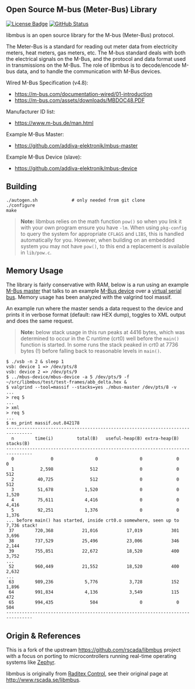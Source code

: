 Open Source M-bus (Meter-Bus) Library
-------------------------------------
[![License Badge][]][License] [![GitHub Status][]][GitHub]

libmbus is an open source library for the M-bus (Meter-Bus) protocol.

The Meter-Bus is a standard for reading out meter data from electricity
meters, heat meters, gas meters, etc.  The M-bus standard deals with
both the electrical signals on the M-Bus, and the protocol and data
format used in transmissions on the M-Bus.  The role of libmbus is to
decode/encode M-bus data, and to handle the communication with M-Bus
devices.

Wired M-Bus Specification (v4.8):

 - <https://m-bus.com/documentation-wired/01-introduction>
 - <https://m-bus.com/assets/downloads/MBDOC48.PDF>

Manufacturer ID list:

 - <https://www.m-bus.de/man.html>

Example M-Bus Master:

 - <https://github.com/addiva-elektronik/mbus-master>

Example M-Bus Device (slave):

 - <https://github.com/addiva-elektronik/mbus-device>


Building
--------

    ./autogen.sh             # only needed from git clone
    ./configure
    make

> **Note:** libmbus relies on the math function `pow()` so when you link
> it with your own program ensure you have `-lm`.  When using
> `pkg-config` to query the system for appropriate `CFLAGS` and `LIBS`,
> this is handled automatically for you.  However, when building on an
> embedded system you may not have `pow()`, to this end a replacement
> is available in `lib/pow.c`.


Memory Usage
------------

The library is fairly conservative with RAM, below is a run using an
example [M-Bus master]() that talks to an example [M-Bus device]()
over a [virtual serial bus]().  Memory usage has been analyzed with
the valgrind tool massif.

An example run where the master sends a data request to the device
and prints it in verbose format (default: raw HEX dump), toggles to
XML output and does the same request.

> **Note:** below stack usage in this run peaks at 4416 bytes, which was
> determined to occur in the C runtime (crt0) well before the `main()`
> function is started.  In some runs the stack peaked in crt0 at 7736
> bytes (!) before falling back to reasonable levels in `main()`.

```
$ ./vsb -n 2 & sleep 1
vsb: device 1 => /dev/pts/8
vsb: device 2 => /dev/pts/9
$ ../mbus-device/mbus-device -a 5 /dev/pts/9 -f ~/src/libmbus/test/test-frames/abb_delta.hex &
$ valgrind --tool=massif --stacks=yes ./mbus-master /dev/pts/8 -v
...
> req 5
...
> xml
> req 5
...
$ ms_print massif.out.842178
--------------------------------------------------------------------------------
  n        time(i)         total(B)   useful-heap(B) extra-heap(B)    stacks(B)
--------------------------------------------------------------------------------
  0              0                0                0             0            0
  1          2,598              512                0             0          512
  2         40,725              512                0             0          512
  3         51,678            1,520                0             0        1,520
  4         75,611            4,416                0             0        4,416
  5         92,251            1,376                0             0        1,376
... before main() has started, inside crt0.o somewhere, seen up to 7,736 stack!
 37        720,368           21,016           17,019           301        3,696
 38        737,529           25,496           23,006           346        2,144
 39        755,851           22,672           18,520           400        3,752
...
 52        960,449           21,552           18,520           400        2,632
...
 63        989,236            5,776            3,728           152        1,896
 64        991,834            4,136            3,549           115          472
 65        994,435              504                0             0          504
--------------------------------------------------------------------------------
```


Origin & References
-------------------

This is a fork of the upstream https://github.com/rscada/libmbus project
with a focus on porting to microcontrollers running real-time operating
systems like [Zephyr](https://www.zephyrproject.org/).

libmbus is originally from [Raditex Control](http://www.rscada.se), see their
original page at <http://www.rscada.se/libmbus>.

[License]:          https://en.wikipedia.org/wiki/BSD_licenses
[License Badge]:    https://img.shields.io/badge/License-BSD%203--Clause-blue.svg
[GitHub]:           https://github.com/addiva-elektronik/libmbus/actions/workflows/build.yml/
[GitHub Status]:    https://github.com/addiva-elektronik/libmbus/actions/workflows/build.yml/badge.svg
